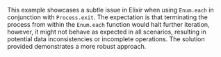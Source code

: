 This example showcases a subtle issue in Elixir when using `Enum.each` in conjunction with `Process.exit`.  The expectation is that terminating the process from within the `Enum.each` function would halt further iteration, however, it might not behave as expected in all scenarios, resulting in potential data inconsistencies or incomplete operations.  The solution provided demonstrates a more robust approach.